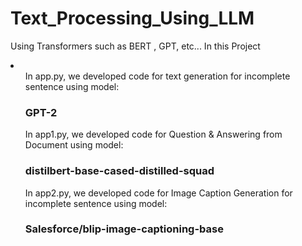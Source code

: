 # Text_Processing_Using_LLM
Using Transformers such as BERT , GPT, etc...
In this Project 
<li><ul>In app.py, we developed code for text generation for incomplete sentence using model: <h3>GPT-2</h3> </ul>
<ul>In app1.py, we developed code for Question & Answering from Document using model: <h3>distilbert-base-cased-distilled-squad</h3></ul>
<ul>In app2.py, we developed code for Image Caption Generation for incomplete sentence using model: <h3>Salesforce/blip-image-captioning-base</h3></ul>
</li>
